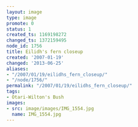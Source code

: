 ```yaml
---
layout: image
type: image
promote: 0
status: 1
created_ts: 1169198272
changed_ts: 1372159495
node_id: 1756
title: Eilidh's fern closeup
created: '2007-01-19'
changed: '2013-06-25'
aliases:
- "/2007/01/19/eilidhs_fern_closeup/"
- "/node/1756/"
permalink: "/2007/01/19/eilidhs_fern_closeup/"
tags:
- Otari-Wilton's Bush
images:
- src: image/images/IMG_1554.jpg
  name: IMG_1554.jpg
---
```


